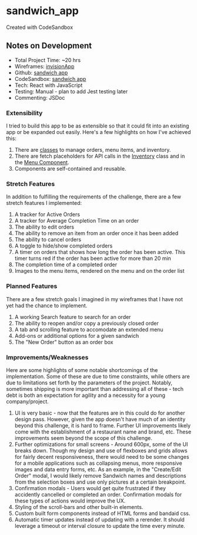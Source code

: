 # sandwich_app

Created with CodeSandbox

## Notes on Development

- Total Project Time: ~20 hrs
- Wireframes: [invisionApp](https://projects.invisionapp.com/freehand/document/5EMWjS6xr)
- Github: [sandwich app](https://github.com/jtmcg/sandwich_app)
- CodeSandbox: [sandwich app](https://codesandbox.io/s/nervous-edison-b670x?file=/README.md)
- Tech: React with JavaScript
- Testing: Manual - plan to add Jest testing later
- Commenting: JSDoc

### Extensibility

I tried to build this app to be as extensible so that it could fit into an existing app or be expanded out easily. Here's a few highlights on how I've achieved this:

1. There are [classes](./src/src) to manage orders, menu items, and inventory.
1. There are fetch placeholders for API calls in the [Inventory](./src/src/inventory.js) class and in the [Menu Component](./src/components/menu/Menu.js).
1. Components are self-contained and reusable.

### Stretch Features

In addition to fulfilling the requirements of the challenge, there are a few stretch features I implemented:

1. A tracker for Active Orders
1. A tracker for Average Completion Time on an order
1. The ability to edit orders
1. The ability to remove an item from an order once it has been added
1. The ability to cancel orders
1. A toggle to hide/show completed orders
1. A timer on orders that shows how long the order has been active. This timer turns red if the order has been active for more than 20 min
1. The completion time of a completed order
1. Images to the menu items, rendered on the menu and on the order list

### Planned Features

There are a few stretch goals I imagined in my wireframes that I have not yet had the chance to implement.

1. A working Search feature to search for an order
1. The ability to reopen and/or copy a previously closed order
1. A tab and scrolling feature to accomodate an extended menu
1. Add-ons or additional options for a given sandwich
1. The "New Order" button as an order box

### Improvements/Weaknesses

Here are some highlights of some notable shortcomings of the implementation. Some of these are due to time constraints, while others are due to limitations set forth by the parameters of the project. Notably, sometimes shipping is more important than addressing all of these - tech debt is both an expectation for agility and a necessity for a young company/project.

1. UI is very basic - now that the features are in this could do for another design pass. However, given the app doesn't have much of an identity beyond this challenge, it is hard to frame. Further UI improvements likely come with the establishment of a restaurant name and brand, etc. These improvements seem beyond the scope of this challenge.
1. Further optimizations for small screens - Around 600px, some of the UI breaks down. Though my design and use of flexboxes and grids allows for fairly decent responsiveness, there would need to be some changes for a mobile applications such as collapsing menus, more responsive images and data entry forms, etc. As an example, in the "Create/Edit Order" modal, I would likely remove Sandwich names and descriptions from the selection boxes and use only pictures at a certain breakpoint.
1. Confirmation modals - Users would get quite frustrated if they accidently cancelled or completed an order. Confirmation modals for these types of actions would improve the UX.
1. Styling of the scroll-bars and other built-in elements.
1. Custom built form components instead of HTML forms and bandaid css.
1. Automatic timer updates instead of updating with a rerender. It should leverage a timeout or interval closure to update the time every minute.

